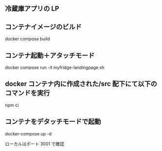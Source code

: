 ## 冷蔵庫アプリの LP

## コンテナイメージのビルド

docker compose build

## コンテナ起動＋アタッチモード

docker compose run -it myfridge-landingpage sh

## docker コンテナ内に作成された/src 配下にて以下のコマンドを実行

npm ci

## コンテナをデタッチモードで起動

docker-compose up -d

ローカルはポート 3001 で確認
